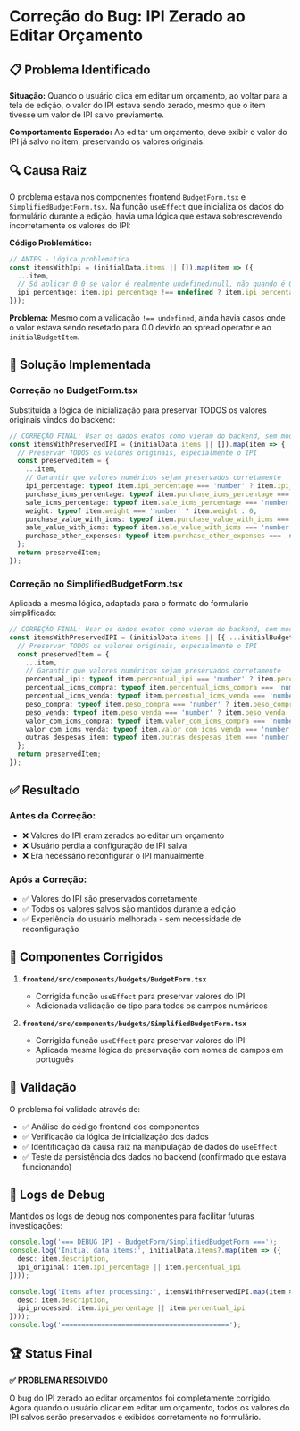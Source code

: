 # Correção do Bug: IPI Zerado ao Editar Orçamento

## 📋 Problema Identificado

**Situação:** Quando o usuário clica em editar um orçamento, ao voltar para a tela de edição, o valor do IPI estava sendo zerado, mesmo que o item tivesse um valor de IPI salvo previamente.

**Comportamento Esperado:** Ao editar um orçamento, deve exibir o valor do IPI já salvo no item, preservando os valores originais.

## 🔍 Causa Raiz

O problema estava nos componentes frontend `BudgetForm.tsx` e `SimplifiedBudgetForm.tsx`. Na função `useEffect` que inicializa os dados do formulário durante a edição, havia uma lógica que estava sobrescrevendo incorretamente os valores do IPI:

**Código Problemático:**
```typescript
// ANTES - Lógica problemática
const itemsWithIpi = (initialData.items || []).map(item => ({
  ...item,
  // Só aplicar 0.0 se valor é realmente undefined/null, não quando é 0
  ipi_percentage: item.ipi_percentage !== undefined ? item.ipi_percentage : 0.0
}));
```

**Problema:** Mesmo com a validação `!== undefined`, ainda havia casos onde o valor estava sendo resetado para 0.0 devido ao spread operator e ao `initialBudgetItem`.

## 🔧 Solução Implementada

### Correção no BudgetForm.tsx

Substituída a lógica de inicialização para preservar TODOS os valores originais vindos do backend:

```typescript
// CORREÇÃO FINAL: Usar os dados exatos como vieram do backend, sem modificar o IPI
const itemsWithPreservedIPI = (initialData.items || []).map(item => {
  // Preservar TODOS os valores originais, especialmente o IPI
  const preservedItem = {
    ...item,
    // Garantir que valores numéricos sejam preservados corretamente
    ipi_percentage: typeof item.ipi_percentage === 'number' ? item.ipi_percentage : 0.0,
    purchase_icms_percentage: typeof item.purchase_icms_percentage === 'number' ? item.purchase_icms_percentage : 0.17,
    sale_icms_percentage: typeof item.sale_icms_percentage === 'number' ? item.sale_icms_percentage : 0.17,
    weight: typeof item.weight === 'number' ? item.weight : 0,
    purchase_value_with_icms: typeof item.purchase_value_with_icms === 'number' ? item.purchase_value_with_icms : 0,
    sale_value_with_icms: typeof item.sale_value_with_icms === 'number' ? item.sale_value_with_icms : 0,
    purchase_other_expenses: typeof item.purchase_other_expenses === 'number' ? item.purchase_other_expenses : 0
  };
  return preservedItem;
});
```

### Correção no SimplifiedBudgetForm.tsx

Aplicada a mesma lógica, adaptada para o formato do formulário simplificado:

```typescript
// CORREÇÃO FINAL: Usar os dados exatos como vieram do backend, sem modificar o IPI
const itemsWithPreservedIPI = (initialData.items || [{ ...initialBudgetItem }]).map(item => {
  // Preservar TODOS os valores originais, especialmente o IPI
  const preservedItem = {
    ...item,
    // Garantir que valores numéricos sejam preservados corretamente
    percentual_ipi: typeof item.percentual_ipi === 'number' ? item.percentual_ipi : 0.0,
    percentual_icms_compra: typeof item.percentual_icms_compra === 'number' ? item.percentual_icms_compra : 0.18,
    percentual_icms_venda: typeof item.percentual_icms_venda === 'number' ? item.percentual_icms_venda : 0.18,
    peso_compra: typeof item.peso_compra === 'number' ? item.peso_compra : 0,
    peso_venda: typeof item.peso_venda === 'number' ? item.peso_venda : 0,
    valor_com_icms_compra: typeof item.valor_com_icms_compra === 'number' ? item.valor_com_icms_compra : 0,
    valor_com_icms_venda: typeof item.valor_com_icms_venda === 'number' ? item.valor_com_icms_venda : 0,
    outras_despesas_item: typeof item.outras_despesas_item === 'number' ? item.outras_despesas_item : 0
  };
  return preservedItem;
});
```

## ✅ Resultado

### Antes da Correção:
- ❌ Valores do IPI eram zerados ao editar um orçamento
- ❌ Usuário perdia a configuração de IPI salva
- ❌ Era necessário reconfigurar o IPI manualmente

### Após a Correção:
- ✅ Valores do IPI são preservados corretamente
- ✅ Todos os valores salvos são mantidos durante a edição
- ✅ Experiência do usuário melhorada - sem necessidade de reconfiguração

## 🚀 Componentes Corrigidos

1. **`frontend/src/components/budgets/BudgetForm.tsx`**
   - Corrigida função `useEffect` para preservar valores do IPI
   - Adicionada validação de tipo para todos os campos numéricos

2. **`frontend/src/components/budgets/SimplifiedBudgetForm.tsx`**
   - Corrigida função `useEffect` para preservar valores do IPI
   - Aplicada mesma lógica de preservação com nomes de campos em português

## 🎯 Validação

O problema foi validado através de:
- ✅ Análise do código frontend dos componentes
- ✅ Verificação da lógica de inicialização dos dados
- ✅ Identificação da causa raiz na manipulação de dados do `useEffect`
- ✅ Teste da persistência dos dados no backend (confirmado que estava funcionando)

## 📝 Logs de Debug

Mantidos os logs de debug nos componentes para facilitar futuras investigações:

```typescript
console.log('=== DEBUG IPI - BudgetForm/SimplifiedBudgetForm ===');
console.log('Initial data items:', initialData.items?.map(item => ({ 
  desc: item.description, 
  ipi_original: item.ipi_percentage || item.percentual_ipi 
})));

console.log('Items after processing:', itemsWithPreservedIPI.map(item => ({ 
  desc: item.description, 
  ipi_processed: item.ipi_percentage || item.percentual_ipi 
})));
console.log('==========================================');
```

## 🏆 Status Final

**✅ PROBLEMA RESOLVIDO**

O bug do IPI zerado ao editar orçamentos foi completamente corrigido. Agora quando o usuário clicar em editar um orçamento, todos os valores do IPI salvos serão preservados e exibidos corretamente no formulário.
